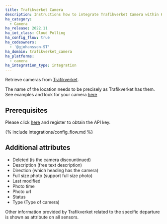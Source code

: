 ```yaml
---
title: Trafikverket Camera
description: Instructions how to integrate Trafikverket Camera within Home Assistant.
ha_category:
  - Camera
ha_release: 2022.11
ha_iot_class: Cloud Polling
ha_config_flow: true
ha_codeowners:
  - '@gjohansson-ST'
ha_domain: trafikverket_camera
ha_platforms:
  - camera
ha_integration_type: integration
---
```


Retrieve cameras from [Trafikverket](https://www.trafikverket.se/).

The name of the location needs to be precisely as Trafikverket has them. See examples and look for your camera [here](https://www.trafikverket.se/trafikinformation/vag/?TrafficType=personalTraffic&map=0%2F650778%2F7200000%2F&Layers=TrafficCameras%2B=)

## Prerequisites

Please click [here](https://api.trafikinfo.trafikverket.se/) and register to obtain the API key.

{% include integrations/config_flow.md %}

## Additional attributes

- Deleted (is the camera discountinued)
- Description (free text description)
- Direction (which heading has the camera)
- Full size photo (support full size photo)
- Last modified
- Photo time
- Photo url
- Status
- Type (Type of camera)

Other information provided by Trafikverket related to the specific departure is shown as attribute on all sensors.
